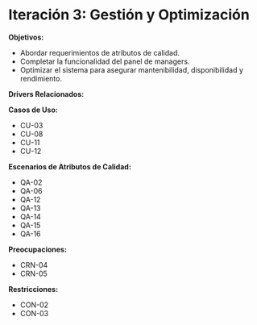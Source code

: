 # Iteración 3: Gestión y Optimización

**Objetivos:**
- Abordar requerimientos de atributos de calidad.
- Completar la funcionalidad del panel de managers.
- Optimizar el sistema para asegurar mantenibilidad, disponibilidad y rendimiento.

**Drivers Relacionados:**

**Casos de Uso:**
- CU-03
- CU-08
- CU-11
- CU-12

**Escenarios de Atributos de Calidad:**
- QA-02
- QA-06
- QA-12
- QA-13
- QA-14
- QA-15
- QA-16

**Preocupaciones:**
- CRN-04
- CRN-05

**Restricciones:**
- CON-02
- CON-03